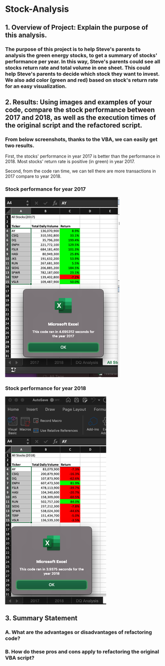 # Stock-Analysis

## 1. Overview of Project: Explain the purpose of this analysis.

### The purpose of this project is to help Steve's parents to analysis the green energy stocks, to get a summary of stocks' performance per year. In this way, Steve's parents could see all stocks return rate and total volume in one sheet. This could help Steve's parents to decide which stock they want to invest. We also add color (green and red) based on stock's return rate for an easy visualization. 

## 2. Results: Using images and examples of your code, compare the stock performance between 2017 and 2018, as well as the execution times of the original script and the refactored script.

### From below screenshots, thanks to the VBA, we can easily get two results. 
First, the stocks' performance in year 2017 is better than the performance in 2018. Most stocks' return rate is positive (in green) in year 2017. 

Second, from the code ran time, we can tell there are more transactions in 2017 compare to year 2018. 

### Stock performance for year 2017

![Stock Performance for Year 2017](Resource/VBA_Challenge_2017.png)

### Stock performance for year 2018

![Stock performance for year 2018](Resource/VBA_Challenge_2018.png)

## 3. Summary Statement
### A. What are the advantages or disadvantages of refactoring code?
### B. How do these pros and cons apply to refactoring the original VBA script?
